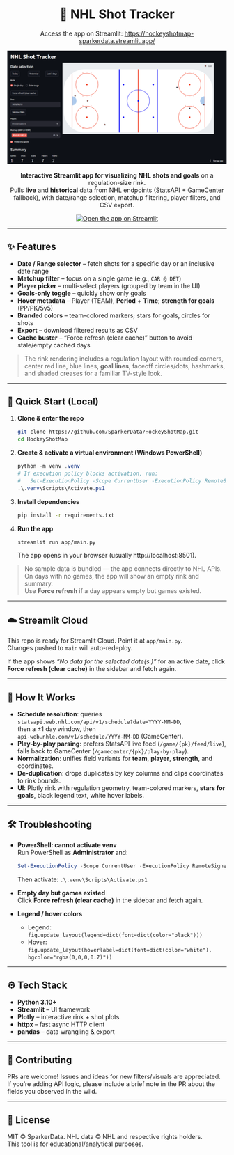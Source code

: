 <div align="center">

# 🏒 NHL Shot Tracker

Access the app on Streamlit: https://hockeyshotmap-sparkerdata.streamlit.app/

![screenshot](docs/screenshot.png)

**Interactive Streamlit app for visualizing NHL shots and goals** on a regulation-size rink.  
Pulls **live** and **historical** data from NHL endpoints (StatsAPI + GameCenter fallback), with date/range selection, matchup filtering, player filters, and CSV export.

<a href="https://hockeyshotmap-sparkerdata.streamlit.app/">
  <img src="https://img.shields.io/badge/▶%20Open%20the%20App%20on%20Streamlit-FF4B4B?logo=streamlit&logoColor=white&labelColor=0D1117" alt="Open the app on Streamlit" />
</a>

</div>

---

## ✨ Features

- **Date / Range selector** – fetch shots for a specific day or an inclusive date range  
- **Matchup filter** – focus on a single game (e.g., `CAR @ DET`)  
- **Player picker** – multi-select players (grouped by team in the UI)  
- **Goals-only toggle** – quickly show only goals  
- **Hover metadata** – Player (TEAM), **Period** + **Time**; **strength for goals** (PP/PK/5v5)  
- **Branded colors** – team-colored markers; stars for goals, circles for shots  
- **Export** – download filtered results as CSV  
- **Cache buster** – “Force refresh (clear cache)” button to avoid stale/empty cached days  

> The rink rendering includes a regulation layout with rounded corners, center red line, blue lines, **goal lines**, faceoff circles/dots, hashmarks, and shaded creases for a familiar TV-style look.

---

## 🚀 Quick Start (Local)

1. **Clone & enter the repo**
   ```bash
   git clone https://github.com/SparkerData/HockeyShotMap.git
   cd HockeyShotMap
   ```

2. **Create & activate a virtual environment (Windows PowerShell)**
   ```powershell
   python -m venv .venv
   # If execution policy blocks activation, run:
   #   Set-ExecutionPolicy -Scope CurrentUser -ExecutionPolicy RemoteSigned
   .\.venv\Scripts\Activate.ps1
   ```

3. **Install dependencies**
   ```bash
   pip install -r requirements.txt
   ```

4. **Run the app**
   ```bash
   streamlit run app/main.py
   ```
   The app opens in your browser (usually http://localhost:8501).

> No sample data is bundled — the app connects directly to NHL APIs.  
> On days with no games, the app will show an empty rink and summary.  
> Use **Force refresh** if a day appears empty but games existed.

---

## ☁️ Streamlit Cloud

This repo is ready for Streamlit Cloud. Point it at `app/main.py`.  
Changes pushed to `main` will auto-redeploy.  

If the app shows *“No data for the selected date(s.)”* for an active date, click **Force refresh (clear cache)** in the sidebar and fetch again.

---

## 🧠 How It Works

- **Schedule resolution**: queries  
  `statsapi.web.nhl.com/api/v1/schedule?date=YYYY-MM-DD`,  
  then a ±1 day window, then  
  `api-web.nhle.com/v1/schedule/YYYY-MM-DD` (GameCenter).  
- **Play-by-play parsing**: prefers StatsAPI live feed (`/game/{pk}/feed/live`), falls back to GameCenter (`/gamecenter/{pk}/play-by-play`).  
- **Normalization**: unifies field variants for **team**, **player**, **strength**, and coordinates.  
- **De-duplication**: drops duplicates by key columns and clips coordinates to rink bounds.  
- **UI**: Plotly rink with regulation geometry, team-colored markers, **stars for goals**, black legend text, white hover labels.

---

## 🛠 Troubleshooting

- **PowerShell: cannot activate venv**  
  Run PowerShell as **Administrator** and:
  ```powershell
  Set-ExecutionPolicy -Scope CurrentUser -ExecutionPolicy RemoteSigned
  ```
  Then activate: `.\.venv\Scripts\Activate.ps1`

- **Empty day but games existed**  
  Click **Force refresh (clear cache)** in the sidebar and fetch again.

- **Legend / hover colors**  
  - Legend: `fig.update_layout(legend=dict(font=dict(color="black")))`  
  - Hover: `fig.update_layout(hoverlabel=dict(font=dict(color="white"), bgcolor="rgba(0,0,0,0.7)"))`

---

## ⚙️ Tech Stack

- **Python 3.10+**  
- **Streamlit** – UI framework  
- **Plotly** – interactive rink + shot plots  
- **httpx** – fast async HTTP client  
- **pandas** – data wrangling & export

---

## 🤝 Contributing

PRs are welcome! Issues and ideas for new filters/visuals are appreciated.  
If you’re adding API logic, please include a brief note in the PR about the fields you observed in the wild.

---

## 📄 License

MIT © SparkerData. NHL data © NHL and respective rights holders.  
This tool is for educational/analytical purposes.
